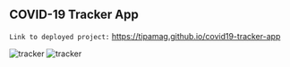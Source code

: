 ## COVID-19 Tracker App

`Link to deployed project:` https://tipamag.github.io/covid19-tracker-app

![tracker](https://i.imgur.com/UfgzFHs.jpg)
![tracker](https://i.imgur.com/hdkt2XN.jpg)